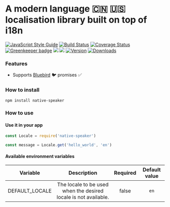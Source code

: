 # A modern language :cn: :us: localisation library built on top of i18n

[![JavaScript Style Guide](https://img.shields.io/badge/code%20style-standard-brightgreen.svg)](http://standardjs.com/)
[![Build Status](https://travis-ci.org/hfreire/native-speaker.svg?branch=master)](https://travis-ci.org/hfreire/native-speaker)
[![Coverage Status](https://coveralls.io/repos/github/hfreire/native-speaker/badge.svg?branch=master)](https://coveralls.io/github/hfreire/native-speaker?branch=master)
[![Greenkeeper badge](https://badges.greenkeeper.io/hfreire/native-speaker.svg)](https://greenkeeper.io/)
[![](https://img.shields.io/github/release/hfreire/native-speaker.svg)](https://github.com/hfreire/native-speaker/releases)
[![](https://img.shields.io/badge/license-MIT-blue.svg)](LICENSE)
[![Version](https://img.shields.io/npm/v/native-speaker.svg)](https://www.npmjs.com/package/native-speaker)
[![Downloads](https://img.shields.io/npm/dt/native-speaker.svg)](https://www.npmjs.com/package/native-speaker) 

### Features
* Supports [Bluebird](https://github.com/petkaantonov/bluebird) :bird: promises :white_check_mark:

### How to install
```
npm install native-speaker
```

### How to use

#### Use it in your app
```javascript
const Locale = require('native-speaker')

const message = Locale.get('hello_world', 'en')
```

#### Available environment variables
Variable | Description | Required | Default value
:---:|:---:|:---:|:---:
DEFAULT_LOCALE | The locale to be used when the desired locale is not available. | false | `en`
